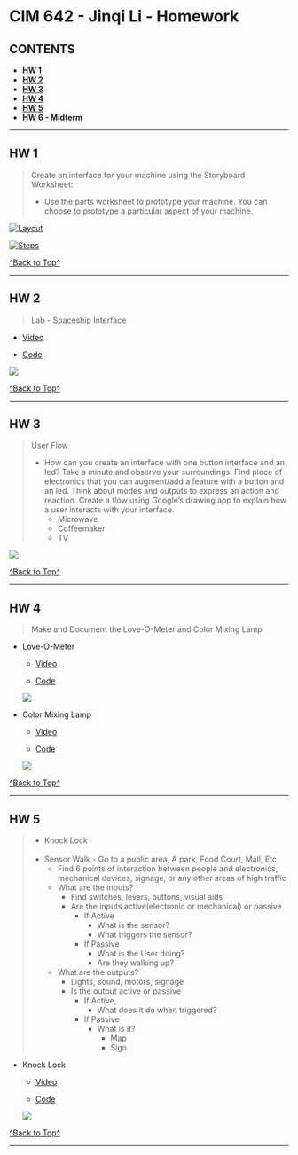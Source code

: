 # CIM 642 - Jinqi Li - Homework

## CONTENTS

* [**HW 1**](https://github.com/kikijinqili/CIM642-JinqiLi#hw-1)
* [**HW 2**](https://github.com/kikijinqili/CIM642-JinqiLi#hw-2)
* [**HW 3**](https://github.com/kikijinqili/CIM642-JinqiLi#hw-3)
* [**HW 4**](https://github.com/kikijinqili/CIM642-JinqiLi#hw-4)
* [**HW 5**](https://github.com/kikijinqili/CIM642-JinqiLi#hw-5)
* [**HW 6 - Midterm**](https://github.com/kikijinqili/CIM642-JinqiLi#hw-6---midterm)

***

## HW 1

> Create an interface for your machine using the Storyboard Worksheet:
> * Use the parts worksheet to prototype your machine. You can choose to prototype a particular aspect of your machine.

[![Layout](https://kikijinqili.github.io/CIM642-JinqiLi/hw-1/hw-1-layout.jpg)
](https://kikijinqili.github.io/CIM642-JinqiLi/hw-1/hw-1-layout.jpg)

[![Steps](https://kikijinqili.github.io/CIM642-JinqiLi/hw-1/hw-1-steps.jpg)](https://kikijinqili.github.io/CIM642-JinqiLi/hw-1/hw-1-steps.jpg)

[^Back to Top^](https://github.com/kikijinqili/CIM642-JinqiLi#cim-642---jinqi-li---homework)

***

## HW 2

> Lab - Spaceship Interface

* [Video](https://www.youtube.com/watch?v=oAoVtBR4SBs)

* [Code](https://github.com/kikijinqili/CIM642-JinqiLi/blob/master/hw-2/spaceship.ino)

[![](https://kikijinqili.github.io/CIM642-JinqiLi/hw-2/spaceship.jpg)](https://kikijinqili.github.io/CIM642-JinqiLi/hw-2/spaceship.jpg)

[^Back to Top^](https://github.com/kikijinqili/CIM642-JinqiLi#cim-642---jinqi-li---homework)

***

## HW 3

> User Flow <br/>
> * How can you create an interface with one button interface and an led? Take a minute and observe your surroundings. Find piece of electronics that you can augment/add a feature with a button and an led. Think about modes and outputs to express an action and reaction. Create a flow using Google’s drawing app to explain how a user interacts with your interface.
>   * Microwave
>   * Coffeemaker
>   * TV

[![](https://kikijinqili.github.io/CIM642-JinqiLi/hw-3/userflow.png)](https://kikijinqili.github.io/CIM642-JinqiLi/hw-3/userflow.png)

[^Back to Top^](https://github.com/kikijinqili/CIM642-JinqiLi#cim-642---jinqi-li---homework)

***

## HW 4

> Make and Document the Love-O-Meter and Color Mixing Lamp

* Love-O-Meter

  * [Video](https://www.youtube.com/watch?v=t7NgBB1lTbA)

  * [Code](https://github.com/kikijinqili/CIM642-JinqiLi/blob/master/hw-4/love-o-meter.ino)
  
  [![](https://kikijinqili.github.io/CIM642-JinqiLi/hw-4/love-o-meter.jpg)](https://kikijinqili.github.io/CIM642-JinqiLi/hw-4/love-o-meter.jpg)
  
* Color Mixing Lamp

  * [Video](https://www.youtube.com/watch?v=4UDvRaDlXPo)
  
  * [Code](https://github.com/kikijinqili/CIM642-JinqiLi/blob/master/hw-4/colorMixingLamp.ino)
  
  [![](https://kikijinqili.github.io/CIM642-JinqiLi/hw-4/colorMixingLamp.jpg)](https://kikijinqili.github.io/CIM642-JinqiLi/hw-4/colorMixingLamp.jpg)
  
[^Back to Top^](https://github.com/kikijinqili/CIM642-JinqiLi#cim-642---jinqi-li---homework)

***

## HW 5

> * Knock Lock <br/><br/>
> * Sensor Walk - Go to a public area, A park, Food Court, Mall, Etc
>   * Find 6 points of interaction between people and electronics, mechanical devices, signage, or any other areas of high traffic
>   * What are the inputs?
>     * Find switches, levers, buttons, visual aids
>     * Are the inputs active(electronic or mechanical) or passive
>       * If Active
>         * What is the sensor?
>         * What triggers the sensor?
>       * If Passive
>         * What is the User doing?
>         * Are they walking up?
>   * What are the outputs?
>     * Lights, sound, motors, signage
>     * Is the output active or passive
>       * If Active,
>         * What does it do when triggered?
>       * If Passive
>         * What is it?
>           * Map
>           * Sign

* Knock Lock

  * [Video](https://youtu.be/-ib6TvlcsPw)
  
  * [Code](https://github.com/kikijinqili/CIM642-JinqiLi/blob/master/hw-5/knockLock.ino)
  
  [![](https://kikijinqili.github.io/CIM642-JinqiLi/hw-5/knockLock.jpg)](https://kikijinqili.github.io/CIM642-JinqiLi/hw-5/knockLock.jpg)

[^Back to Top^](https://github.com/kikijinqili/CIM642-JinqiLi#cim-642---jinqi-li---homework)

***
